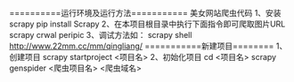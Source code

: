==========运行环境及运行方法===========
美女网站爬虫代码
1、安装scrapy
pip install Scrapy
2、在本项目根目录中执行下面指令即可爬取图片URL
scrapy crwal peripic
3、调试方法如：
scrapy shell http://www.22mm.cc/mm/qingliang/
===========新建项目========
1、创建项目
scrapy startproject <项目名>
2、初始化项目
cd <项目名>
scrapy genspider <爬虫项目名> <爬虫域名>
